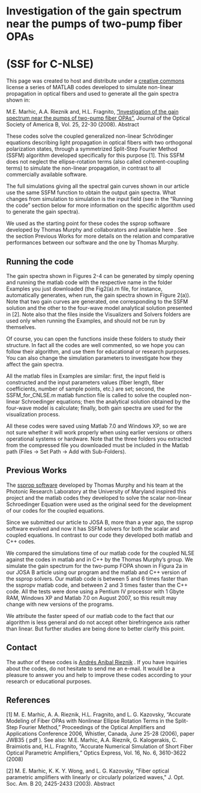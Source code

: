# Investigation of the gain spectrum near the pumps of two-pump fiber OPAs

# (SSF for C-NLSE)

This page was created to host and distribute under a   [creative commons](https://creativecommons.org/) license a series of MATLAB codes developed to simulate non-linear propagation in optical fibers and used to generate all the gain spectra shown in:

M.E. Marhic, A.A. Rieznik and, H.L. Fragnito, [“Investigation of the gain spectrum near the pumps of two-pump fiber OPAs”](https://www.osapublishing.org/josab/abstract.cfm?id=148529),  Journal of the Optical Society of America B, Vol. 25, 22-30 (2008).  Abstract

These codes solve the coupled generalized non-linear Schrödinger equations describing light propagation in optical fibers with two orthogonal polarization states, through a symmetrized Split-Step Fourier Method (SSFM) algorithm developed specifically for this purpose [1]. This SSFM does not neglect the ellipse-rotation terms (also called coherent-coupling terms) to simulate the non-linear propagation, in contrast to all commercially available software.

The full simulations giving all the spectral gain curves shown in our article use the same SSFM function to obtain the output gain spectra. What changes from simulation to simulation is the input field (see in the “Running the code” section below for more information on the specific algorithm used to generate the gain spectra).

We used as the starting point for these codes the ssprop software developed by Thomas Murphy and collaborators and available   here . See the section Previous Works for more details on the relation and comparative performances between our software and the one by Thomas Murphy.

## Running the code

The gain spectra shown in Figures 2-4 can be generated by simply opening and running the matlab code with the respective name in the folder Examples you just downloaded (the Fig2(a).m file, for instance, automatically generates, when run, the gain spectra shown in Figure 2(a)). Note that two gain curves are generated, one corresponding to the SSFM solution and the other to the four-wave model analytical solution presented in [2]. Note also that the files inside the Visualizers and Solvers folders are used only when running the Examples, and should not be run by themselves.

Of course, you can open the functions inside these folders to study their structure. In fact all the codes are well commented, so we hope you can follow their algorithm, and use them for educational or research purposes. You can also change the simulation parameters to investigate how they affect the gain spectra.

All the matlab files in Examples are similar: first, the input field is constructed and the input parameters values (fiber length, fiber coefficients, number of sample points, etc.) are set; second, the SSFM_for_CNLSE.m matlab function file is called to solve the coupled non-linear Schroedinger equations; then the analytical solution obtained by the four-wave model is calculate; finally, both gain spectra are used for the visualization process.

All these codes were saved using Matlab 7.0 and Windows XP, so we are not sure whether it will work properly when using earlier versions or others operational systems or hardware.
Note that the three folders you extracted from the compressed file you downloaded must be included in the Matlab path (Files -> Set Path -> Add with Sub-Folders).

## Previous Works

The [ssprop software](http://www.photonics.umd.edu/software/ssprop/)   developed by Thomas Murphy and his team at the Photonic Research Laboratory at the University of Maryland inspired this project and the matlab codes they developed to solve the scalar non-linear Schroedinger Equation were used as the original seed for the development of our codes for the coupled equations.

Since we submitted our article to JOSA B, more than a year ago, the ssprop software evolved and now it has SSFM solvers for both the scalar and coupled equations. In contrast to our code they developed both matlab and C++ codes.

We compared the simulations time of our matlab code for the coupled NLSE against the codes in matlab and in C++ by the Thomas Murphy’s group. We simulate the gain spectrum for the two-pump FOPA shown in Figura 2a in our JOSA B article using our program and the matlab and C++ version of the ssprop solvers. Our matlab code is between 5 and 6 times faster than the sspropv matlab code, and  between 2 and 3 times faster than the C++ code. All the tests were done using a Pentium IV processor with 1 Gbyte RAM, Windows XP and Matlab 7.0 on August 2007, so this result may change with new versions of the programs.

We attribute the faster speed of our matlab code to the fact that our algorithm is less general and do not accept other birefringence axis rather than linear. But further studies are being done to better clarify this point.



## Contact

The author of these codes is [Andrés Anibal Rieznik](http://www.freeopticsproject.org/Andres.html) . If you have inquiries about the codes, do not hesitate to send me an e-mail. It would be a pleasure to answer you and help to improve these codes according to your research or educational purposes.



## References

[1] M. E. Marhic, A. A. Rieznik, H.L. Fragnito, and L. G. Kazovsky, “Accurate Modeling of Fiber OPAs with Nonlinear Ellipse Rotation Terms in the Split-Step Fourier Method,” Proceedings of the Optical Amplifiers and Applications Conference 2006, Whistler, Canada, June 25-28 (2006), paper JWB35 ( pdf ). See also: M.E. Marhic, A.A. Rieznik, G. Kalogerakis, C. Braimiotis and, H.L. Fragnito, “Accurate Numerical Simulation of Short Fiber Optical Parametric Amplifiers,” Optics Express, Vol. 16, No. 6, 3610-3622 (2008)



[2] M. E. Marhic, K. K. Y. Wong, and L. G. Kazovsky, "Fiber optical parametric amplifiers with linearly or circularly polarized waves," J. Opt. Soc. Am. B 20, 2425-2433 (2003). Abstract
